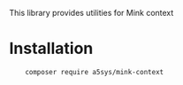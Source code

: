 This library provides utilities for Mink context

# Installation

        composer require a5sys/mink-context
